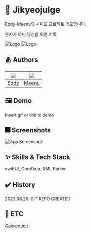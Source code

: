 # :iphone: Jikyeojulge
Eddy-Meenu의 사이드 프로젝트 레포입니다.

혼자가 아닌 당신을 위한 기록

![Logo](https://dummyimage.com/1000x300/000/fff.png)
![Logo](file:///Users/joonyong/Downloads/KakaoTalk_Photo_2022-07-04-22-14-50-1.png)

## :people_hugging: Authors

|<img src="https://github.com/JUNY0110.png">|<img src="https://github.com/taek0622.png">|
|:-:|:-:|
|[Eddy](https://www.github.com/JUNY0110)|[Meenu](https://github.com/taek0622)|


## :framed_picture: Demo

Insert gif or link to demo


## :fireworks: Screenshots

![App Screenshot](https://dummyimage.com/250x500/000/fff.png)

## :sparkles: Skills & Tech Stack
swiftUI, CoreData, XML Parser


## ✔️ History
2022.06.26. GIT REPO CREATED

## 🧩 ETC

[Convention](./Convention.md)
